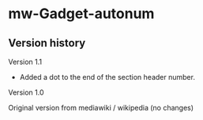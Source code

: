 # mw-Gadget-autonum

## Version history

Version 1.1 
- Added a dot to the end of the section header number.

Version 1.0 

Original version from mediawiki / wikipedia (no changes)
